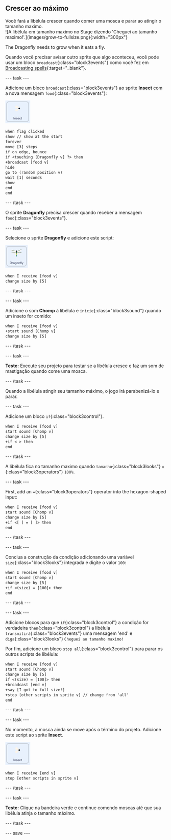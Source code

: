 ## Crescer ao máximo

<div style="display: flex; flex-wrap: wrap">
<div style="flex-basis: 200px; flex-grow: 1; margin-right: 15px;">
Você fará a libélula crescer quando comer uma mosca e parar ao atingir o tamanho maximo.
</div>
<div>
![A libélula em tamanho maximo no Stage dizendo 'Cheguei ao tamanho maximo!'.](images/grow-to-fullsize.png){:width="300px"}
</div>
</div>

The Dragonfly needs to grow when it eats a fly.

Quando você precisar avisar outro sprite que algo aconteceu, você pode usar um bloco `broadcast`{:class="block3events"} como você fez em [Broadcasting spells](https://projects.raspberrypi.org/en/projects/broadcasting-spells){:target="_blank"}.

--- task ---

Adicione um bloco `broadcast`{:class="block3events"} ao sprite **Insect** com a nova mensagem `food`{:class="block3events"}:

![](images/fly-icon.png)

```blocks3
when flag clicked
show // show at the start
forever
move [3] steps
if on edge, bounce
if <touching [Dragonfly v] ?> then
+broadcast [food v]
hide
go to (random position v)
wait [1] seconds
show
end
end
```
--- /task ---

O sprite **Dragonfly** precisa crescer quando receber a mensagem `food`{:class="block3events"}.

--- task ---

Selecione o sprite **Dragonfly** e adicione este script:

![](images/dragonfly-icon.png)

```blocks3 
when I receive [food v]
change size by [5]
```

--- /task ---

--- task ---

Adicione o som **Chomp** à libélula e `inicie`{:class="block3sound"} quando um inseto for comido:

```blocks3 
when I receive [food v]
+start sound [Chomp v]
change size by [5]
```
--- /task ---

--- task ---

**Teste:** Execute seu projeto para testar se a libélula cresce e faz um som de mastigação quando come uma mosca.

--- /task ---

Quando a libélula atingir seu tamanho máximo, o jogo irá parabenizá-lo e parar.

--- task ---

Adicione um bloco `if`{:class="block3control"}.

```blocks3
when I receive [food v]
start sound [Chomp v]
change size by [5]
+if < > then
end
```

--- /task ---

A libélula fica no tamanho maximo quando `tamanho`{:class="block3looks"} `=`{:class="block3operators"} `100%`.

--- task ---

First, add an `=`{:class="block3operators"} operator into the hexagon-shaped input:

```blocks3
when I receive [food v]
start sound [Chomp v]
change size by [5]
+if <[ ] = [ ]> then
end
```
--- /task ---

--- task ---

Conclua a construção da condição adicionando uma variável `size`{:class="block3looks"} integrada e digite o valor `100`:

```blocks3
when I receive [food v]
start sound [Chomp v]
change size by [5]
+if <(size) = [100]> then
end
```
--- /task ---

--- task ---

Adicione blocos para que `if`{:class="block3control"} a condição for verdadeira `then`{:class="block3control"} a libélula `transmitirá`{:class="block3events"} uma mensagem 'end' e `diga`{:class="block3looks"} `Cheguei ao tamanho maximo!`

Por fim, adicione um bloco `stop all`{:class="block3control"} para parar os outros scripts de libélula:

```blocks3
when I receive [food v]
start sound [Chomp v]
change size by [5]
if <(size) = [100]> then
+broadcast [end v]
+say [I got to full size!]
+stop [other scripts in sprite v] // change from 'all'
end
```
--- /task ---

--- task ---

No momento, a mosca ainda se move após o término do projeto. Adicione este script ao sprite **Insect**.

![](images/fly-icon.png)

```blocks3
when I receive [end v]
stop [other scripts in sprite v]
```

--- /task ---

--- task ---

**Teste:** Clique na bandeira verde e continue comendo moscas até que sua libélula atinja o tamanho máximo.

--- /task ---

--- save ---
